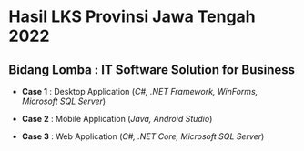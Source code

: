 # Hasil LKS Provinsi Jawa Tengah 2022
## Bidang Lomba : IT Software Solution for Business


- **Case 1** : Desktop Application (*C#, .NET Framework, WinForms, Microsoft SQL Server*)

- **Case 2** : Mobile Application (*Java, Android Studio*)

- **Case 3** : Web Application (*C#, .NET Core, Microsoft SQL Server*)
